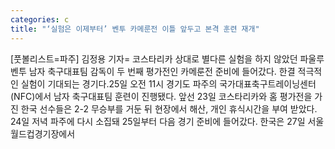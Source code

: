 ```yaml
---
categories: c
title: "‘실험은 이제부터’ 벤투 카메룬전 이틀 앞두고 본격 훈련 재개"
---
```

[풋볼리스트=파주] 김정용 기자= 코스타리카 상대로 별다른 실험을 하지 않았던 파울루 벤투 남자 축구대표팀 감독이 두 번째 평가전인 카메룬전 준비에 들어갔다. 한결 적극적인 실험이 기대되는 경기다.25일 오전 11시 경기도 파주의 국가대표축구트레이닝센터(NFC)에서 남자 축구대표팀 훈련이 진행됐다. 앞선 23일 코스타리카와 홈 평가전을 가진 한국 선수들은 2-2 무승부를 거둔 뒤 현장에서 해산, 개인 휴식시간을 부여 받았다. 24일 저녁 파주에 다시 소집돼 25일부터 다음 경기 준비에 들어갔다. 한국은 27일 서울 월드컵경기장에서